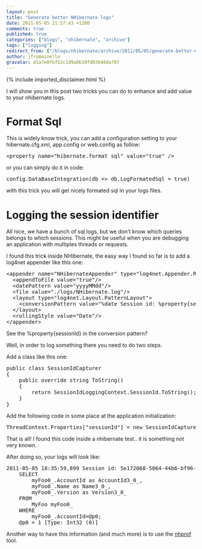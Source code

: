 ```yaml
---
layout: post
title: "Generate better NHibernate logs"
date: 2011-05-05 21:57:43 +1200
comments: true
published: true
categories: ["blogs", "nhibernate", "archive"]
tags: ["logging"]
redirect_from: ["/blogs/nhibernate/archive/2011/05/05/generate-better-nhibernate-logs.aspx"]
author: jfromainello
gravatar: d1a7e0fbfb2c1d9a8b10fd03648da78f
---
```

{% include imported_disclaimer.html %}
<p>I will show you in this post two tricks you can do to enhance and add value to your nhibernate logs. </p>  <h1>Format Sql</h1>  <p>This is widely know trick, you can add a configuration setting to your hibernate.cfg.xml, app.config or web.config as follow:</p>  <pre class="brush: xml; wrap-line: false;">&lt;property name=&quot;hibernate.format_sql&quot; value=&quot;true&quot; /&gt;</pre>

<p>or you can simply do it in code:</p>

<pre class="brush: csharp; wrap-line: false;">config.DataBaseIntegration(db =&gt; db.LogFormatedSql = true)</pre>

<p>with this trick you will get nicely formated sql in your logs files.</p>

<h1>Logging the session identifier</h1>

<p>All nice, we have a bunch of sql logs, but we don’t know which queries belongs to which sessions. This might be useful when you are debugging an application with multiples threads or requests.</p>

<p>I found this trick inside NHibernate, the easy way I found so far is to add a log4net appender like this one:</p>

<pre class="brush: xml; wrap-line: false;">&lt;appender name=&quot;NHibernateAppender&quot; type=&quot;log4net.Appender.RollingFileAppender&quot;&gt;
  &lt;appendToFile value=&quot;true&quot;/&gt;
  &lt;datePattern value=&quot;yyyyMMdd&quot;/&gt;
  &lt;file value=&quot;./logs/NHibernate.log&quot;/&gt;
  &lt;layout type=&quot;log4net.Layout.PatternLayout&quot;&gt;
    &lt;conversionPattern value=&quot;%date Session id: %property{sessionId} - %message%newline&quot;/&gt;
  &lt;/layout&gt;
  &lt;rollingStyle value=&quot;Date&quot;/&gt;
&lt;/appender&gt;</pre>

<p>See the %property{sessionId} in the conversion pattern?</p>

<p>Well, in order to log something there you need to do two steps.</p>

<p>Add a class like this one:</p>

<pre class="brush: csharp; wrap-line: false;">public class SessionIdCapturer
{
    public override string ToString()
    {
        return SessionIdLoggingContext.SessionId.ToString();
    }
}</pre>

<p>Add the following code in some place at the application initialization:</p>

<pre class="brush: csharp; wrap-line: false;">ThreadContext.Properties[&quot;sessionId&quot;] = new SessionIdCapturer();</pre>

<p>That is all! I found this code inside a nhibernate test.. it is something not very known.</p>

<p>After doing so, your logs will look like:</p>

<pre>2011-05-05 18:35:59,899 Session id: 5e172068-5064-44b6-bf96-99362ca05c46 - 
    SELECT
        myFoo0_.AccountId as AccountId3_0_,
        myFoo0_.Name as Name3_0_,
        myFoo0_.Version as Version3_0_ 
    FROM
        MyFoo myFoo0_
    WHERE
        myFoo0_.AccountId=@p0;
    @p0 = 1 [Type: Int32 (0)]</pre>

<p>Another way to have this information (and much more) is to use the <a href="http://nhprof.com/">nhprof</a> tool.</p>
